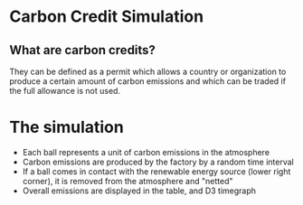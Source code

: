 # Carbon Credit Simulation 

## What are carbon credits?
They can be defined as a permit which allows a country or organization to produce a certain amount of carbon emissions and which can be traded if the full allowance is not used.

# The simulation
* Each ball represents a unit of carbon emissions in the atmosphere
* Carbon emissions are produced by the factory by a random time interval
* If a ball comes in contact with the renewable energy source (lower right corner), it is removed from the atmosphere and "netted"
* Overall emissions are displayed in the table, and D3 timegraph

